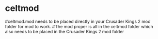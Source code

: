 # celtmod
#celtmod.mod needs to be placed directly in your Crusader Kings 2 mod folder for mod to work.
#The mod proper is all in the celtmod folder which also needs to be placed in the Crusader Kings 2 mod folder
